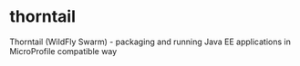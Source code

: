 # thorntail
Thorntail (WildFly Swarm) - packaging and running Java EE applications in MicroProfile compatible way
